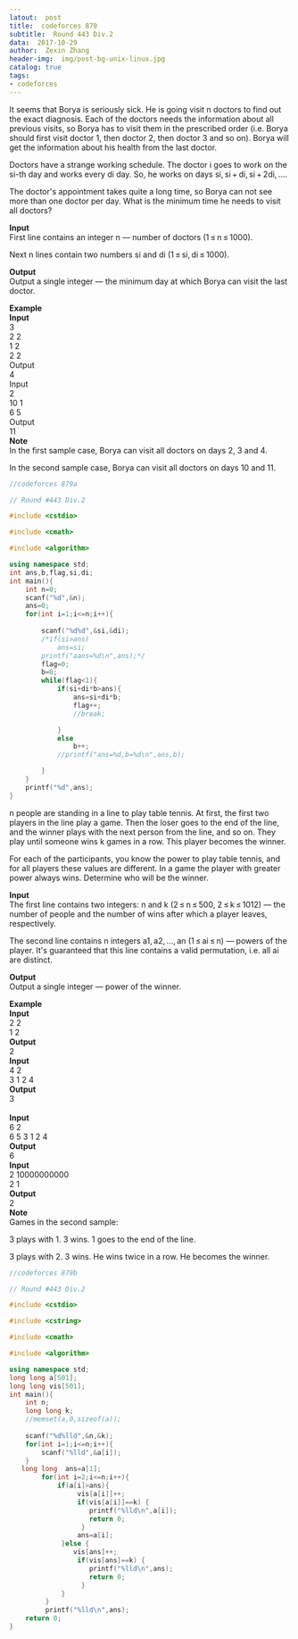 ```yaml
---
latout:  post
title:  codeforces 879
subtitle:  Round 443 Div.2
data:  2017-10-29
author:  Zexin Zhang
header-img:  img/post-bg-unix-linux.jpg
catalog: true
tags:
- codeforces
---
```



It seems that Borya is seriously sick. He is going visit n doctors to find out the exact diagnosis. Each of the doctors needs the information about all previous visits, so Borya has to visit them in the prescribed order (i.e. Borya should first visit doctor 1, then doctor 2, then doctor 3 and so on). Borya will get the information about his health from the last doctor.

Doctors have a strange working schedule. The doctor i goes to work on the si-th day and works every di day. So, he works on days si, si + di, si + 2di, ....

The doctor's appointment takes quite a long time, so Borya can not see more than one doctor per day. What is the minimum time he needs to visit all doctors?

**Input**<br>
First line contains an integer n — number of doctors (1 ≤ n ≤ 1000).

Next n lines contain two numbers si and di (1 ≤ si, di ≤ 1000).

**Output**<br>
Output a single integer — the minimum day at which Borya can visit the last doctor.

**Example**<br>
**Input**<br>
3<br>
2 2<br>
1 2<br>
2 2<br>
Output<br>
4<br>
Input<br>
2<br>
10 1<br>
6 5<br>
Output<br>
11<br>
**Note**<br>
In the first sample case, Borya can visit all doctors on days 2, 3 and 4.

In the second sample case, Borya can visit all doctors on days 10 and 11.


```c++
//codeforces 879a

// Round #443 Div.2

#include <cstdio>

#include <cmath>

#include <algorithm>

using namespace std;
int ans,b,flag,si,di;
int main(){
	int n=0;
	scanf("%d",&n);
	ans=0;
	for(int i=1;i<=n;i++){
		
		scanf("%d%d",&si,&di);
		/*if(si>ans)
			ans=si;
		printf("aans=%d\n",ans);*/
		flag=0;
		b=0;
		while(flag<1){
			if(si+di*b>ans){
				ans=si+di*b;
				flag++;
				//break;

			}
			else
				b++;
			//printf("ans=%d,b=%d\n",ans,b);

		}
	}
	printf("%d",ans);
}
```





n people are standing in a line to play table tennis. At first, the first two players in the line play a game. Then the loser goes to the end of the line, and the winner plays with the next person from the line, and so on. They play until someone wins k games in a row. This player becomes the winner.

For each of the participants, you know the power to play table tennis, and for all players these values are different. In a game the player with greater power always wins. Determine who will be the winner.

**Input**<br>
The first line contains two integers: n and k (2 ≤ n ≤ 500, 2 ≤ k ≤ 1012) — the number of people and the number of wins after which a player leaves, respectively.

The second line contains n integers a1, a2, ..., an (1 ≤ ai ≤ n) — powers of the player. It's guaranteed that this line contains a valid permutation, i.e. all ai are distinct.

**Output**<br>
Output a single integer — power of the winner.

**Example**<br>
**Input**<br>
2 2<br>
1 2<br>
**Output**<br>
2 <br>
**Input**<br>
4 2<br>
3 1 2 4<br>
**Output**<br>
3 <br><br>
**Input**<br>
6 2<br>
6 5 3 1 2 4<br>
**Output**<br>
6 <br>
**Input**<br>
2 10000000000<br>
2 1<br>
**Output**<br>
2<br>
**Note**<br>
Games in the second sample:

3 plays with 1. 3 wins. 1 goes to the end of the line.

3 plays with 2. 3 wins. He wins twice in a row. He becomes the winner.
```c++
//codeforces 879b

// Round #443 Div.2

#include <cstdio>

#include <cstring>

#include <cmath>

#include <algorithm>

using namespace std;
long long a[501];
long long vis[501];
int main(){
	int n;
	long long k;
	//memset(a,0,sizeof(a));
	
	scanf("%d%lld",&n,&k);
	for(int i=1;i<=n;i++){
		scanf("%lld",&a[i]);
	}
   long long  ans=a[1];
        for(int i=2;i<=n;i++){
            if(a[i]>ans){
                 vis[a[i]]++;
                 if(vis[a[i]]==k) {
                    printf("%lld\n",a[i]);
                    return 0;
                  }
                 ans=a[i];
             }else {
                vis[ans]++;
                 if(vis[ans]==k) {
                    printf("%lld\n",ans);
                    return 0;
                  }
             }
         }
         printf("%lld\n",ans);
    return 0;
}
```
